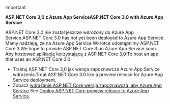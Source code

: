 <!-- 
> [!IMPORTANT]
> **ASP.NET Core preview releases with Azure App Service**
>
> ASP.NET Core preview releases aren't deployed to Azure App Service by default. To host an app that uses an ASP.NET Core preview release, see [Deploy ASP.NET Core preview release to Azure App Service](xref:host-and-deploy/azure-apps/index#deploy-aspnet-core-preview-release-to-azure-app-service).
-->
> [!IMPORTANT]
> <span data-ttu-id="e13bb-101">**ASP.NET Core 3,0 z Azure App Service**</span><span class="sxs-lookup"><span data-stu-id="e13bb-101">**ASP.NET Core 3.0 with Azure App Service**</span></span>
>
> <span data-ttu-id="e13bb-102">ASP.NET Core 3,0 nie został jeszcze wdrożony do Azure App Service.</span><span class="sxs-lookup"><span data-stu-id="e13bb-102">ASP.NET Core 3.0 has not yet been deployed to Azure App Service.</span></span> <span data-ttu-id="e13bb-103">Mamy nadzieję, że na Azure App Service Wkrótce udostępnimy ASP.NET Core 3.</span><span class="sxs-lookup"><span data-stu-id="e13bb-103">We hope to provide ASP.NET Core 3 on Azure App Service soon.</span></span> <span data-ttu-id="e13bb-104">Aby hostować aplikację korzystającą z ASP.NET Core 3,0:</span><span class="sxs-lookup"><span data-stu-id="e13bb-104">To host an app that uses an ASP.NET Core 3.0:</span></span>

* <span data-ttu-id="e13bb-105">Traktuj ASP.NET Core 3,0 jak wersja zapoznawcza Azure App Service wdrożenia.</span><span class="sxs-lookup"><span data-stu-id="e13bb-105">Treat ASP.NET Core 3.0 like a preview release for Azure App Service deployment.</span></span>
* <span data-ttu-id="e13bb-106">Zobacz [wdrażanie ASP.NET Core wersja zapoznawcza, aby Azure App Service](xref:host-and-deploy/azure-apps/index#deploy-aspnet-core-preview-release-to-azure-app-service).</span><span class="sxs-lookup"><span data-stu-id="e13bb-106">See [Deploy ASP.NET Core preview release to Azure App Service](xref:host-and-deploy/azure-apps/index#deploy-aspnet-core-preview-release-to-azure-app-service).</span></span>
